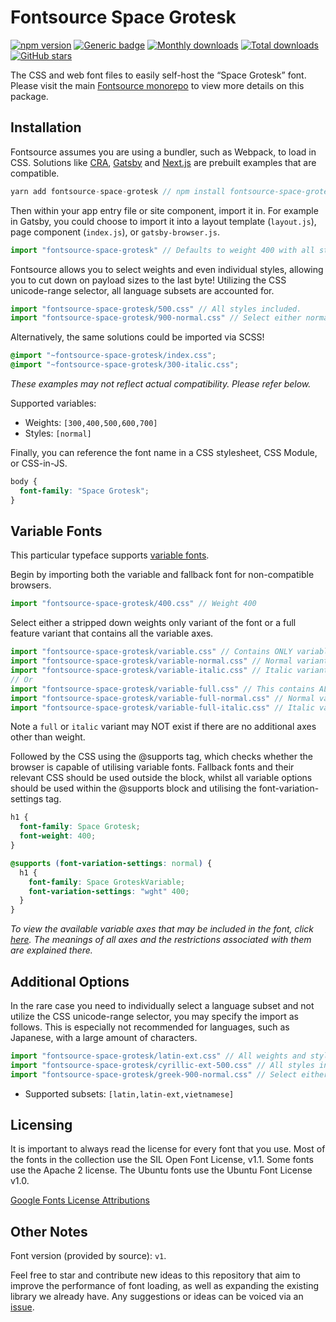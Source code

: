 # Fontsource Space Grotesk

[![npm version](https://badge.fury.io/js/fontsource-space-grotesk.svg)](https://www.npmjs.com/package/fontsource-space-grotesk) [![Generic badge](https://img.shields.io/badge/fontsource-passing-brightgreen)](https://github.com/fontsource/fontsource) [![Monthly downloads](https://badgen.net/npm/dm/fontsource-space-grotesk)](https://github.com/fontsource/fontsource) [![Total downloads](https://badgen.net/npm/dt/fontsource-space-grotesk)](https://github.com/fontsource/fontsource) [![GitHub stars](https://img.shields.io/github/stars/DecliningLotus/fontsource.svg?style=social&label=Star)](https://github.com/fontsource/fontsource/stargazers)

The CSS and web font files to easily self-host the “Space Grotesk” font. Please visit the main [Fontsource monorepo](https://github.com/fontsource/fontsource) to view more details on this package.

## Installation

Fontsource assumes you are using a bundler, such as Webpack, to load in CSS. Solutions like [CRA](https://create-react-app.dev/), [Gatsby](https://www.gatsbyjs.org/) and [Next.js](https://nextjs.org/) are prebuilt examples that are compatible.

```javascript
yarn add fontsource-space-grotesk // npm install fontsource-space-grotesk
```

Then within your app entry file or site component, import it in. For example in Gatsby, you could choose to import it into a layout template (`layout.js`), page component (`index.js`), or `gatsby-browser.js`.

```javascript
import "fontsource-space-grotesk" // Defaults to weight 400 with all styles included.
```

Fontsource allows you to select weights and even individual styles, allowing you to cut down on payload sizes to the last byte! Utilizing the CSS unicode-range selector, all language subsets are accounted for.

```javascript
import "fontsource-space-grotesk/500.css" // All styles included.
import "fontsource-space-grotesk/900-normal.css" // Select either normal or italic.
```

Alternatively, the same solutions could be imported via SCSS!

```scss
@import "~fontsource-space-grotesk/index.css";
@import "~fontsource-space-grotesk/300-italic.css";
```

_These examples may not reflect actual compatibility. Please refer below._

Supported variables:

- Weights: `[300,400,500,600,700]`
- Styles: `[normal]`

Finally, you can reference the font name in a CSS stylesheet, CSS Module, or CSS-in-JS.

```css
body {
  font-family: "Space Grotesk";
}
```

## Variable Fonts

This particular typeface supports [variable fonts](https://developer.mozilla.org/en-US/docs/Web/CSS/CSS_Fonts/Variable_Fonts_Guide).

Begin by importing both the variable and fallback font for non-compatible browsers.

```js
import "fontsource-space-grotesk/400.css" // Weight 400
```

Select either a stripped down weights only variant of the font or a full feature variant that contains all the variable axes.

```js
import "fontsource-space-grotesk/variable.css" // Contains ONLY variable weights and no other axes. Both normal and italic.
import "fontsource-space-grotesk/variable-normal.css" // Normal variant.
import "fontsource-space-grotesk/variable-italic.css" // Italic variant.
// Or
import "fontsource-space-grotesk/variable-full.css" // This contains ALL variable axes. Font files are larger. Both normal and italic.
import "fontsource-space-grotesk/variable-full-normal.css" // Normal variant.
import "fontsource-space-grotesk/variable-full-italic.css" // Italic variant.
```

Note a `full` or `italic` variant may NOT exist if there are no additional axes other than weight.

Followed by the CSS using the @supports tag, which checks whether the browser is capable of utilising variable fonts. Fallback fonts and their relevant CSS should be used outside the block, whilst all variable options should be used within the @supports block and utilising the font-variation-settings tag.

```css
h1 {
  font-family: Space Grotesk;
  font-weight: 400;
}

@supports (font-variation-settings: normal) {
  h1 {
    font-family: Space GroteskVariable;
    font-variation-settings: "wght" 400;
  }
}
```

_To view the available variable axes that may be included in the font, click [here](https://fonts.google.com/variablefonts). The meanings of all axes and the restrictions associated with them are explained there._

## Additional Options

In the rare case you need to individually select a language subset and not utilize the CSS unicode-range selector, you may specify the import as follows. This is especially not recommended for languages, such as Japanese, with a large amount of characters.

```javascript
import "fontsource-space-grotesk/latin-ext.css" // All weights and styles included.
import "fontsource-space-grotesk/cyrillic-ext-500.css" // All styles included.
import "fontsource-space-grotesk/greek-900-normal.css" // Select either normal or italic.
```

- Supported subsets: `[latin,latin-ext,vietnamese]`

## Licensing

It is important to always read the license for every font that you use.
Most of the fonts in the collection use the SIL Open Font License, v1.1. Some fonts use the Apache 2 license. The Ubuntu fonts use the Ubuntu Font License v1.0.

[Google Fonts License Attributions](https://fonts.google.com/attribution)

## Other Notes

Font version (provided by source): `v1`.

Feel free to star and contribute new ideas to this repository that aim to improve the performance of font loading, as well as expanding the existing library we already have. Any suggestions or ideas can be voiced via an [issue](https://github.com/fontsource/fontsource/issues).
